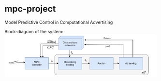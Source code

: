 # mpc-project
Model Predictive Control in Computational Advertising

Block-diagram of the system:
![alt text](https://github.com/bhastrup/mpc-project/blob/master/block_diagram/mpc_bloc_diagram.png)
